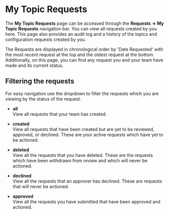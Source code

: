 # My Topic Requests

The **My Topic Requests** page can be accessed through the **Requests
-\> My Topic Requests** navigation bar. You can view all requests
created by you here. This page also provides an audit log and a history
of the topics and configuration requests created by you.

The Requests are displayed in chronological order by 'Date Requested'
with the most recent request at the top and the oldest request at the
bottom. Additionally, on this page, you can find any request you and
your team have made and its current status.

## Filtering the requests

For easy navigation use the dropdown to filter the requests which you
are viewing by the status of the request.

- **all**  
  View all requests that your team has created.

- **created**  
  View all requests that have been created but are yet to be
  reviewed, approved, or declined. These are your active requests
  which have yet to be actioned.

- **deleted**  
  View all the requests that you have deleted. These are the
  requests which have been withdrawn from review and which will
  never be actioned.

- **declined**  
  View all the requests that an approver has declined. These are
  requests that will never be actioned.

- **approved**  
  View all the requests you have submitted that have been approved
  and actioned.
